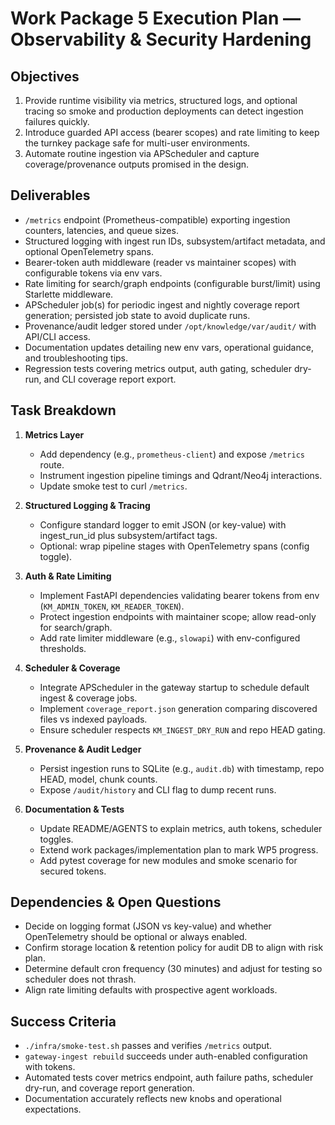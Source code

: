 # Work Package 5 Execution Plan — Observability & Security Hardening

## Objectives
1. Provide runtime visibility via metrics, structured logs, and optional tracing so smoke and production deployments can detect ingestion failures quickly.
2. Introduce guarded API access (bearer scopes) and rate limiting to keep the turnkey package safe for multi-user environments.
3. Automate routine ingestion via APScheduler and capture coverage/provenance outputs promised in the design.

## Deliverables
- `/metrics` endpoint (Prometheus-compatible) exporting ingestion counters, latencies, and queue sizes.
- Structured logging with ingest run IDs, subsystem/artifact metadata, and optional OpenTelemetry spans.
- Bearer-token auth middleware (reader vs maintainer scopes) with configurable tokens via env vars.
- Rate limiting for search/graph endpoints (configurable burst/limit) using Starlette middleware.
- APScheduler job(s) for periodic ingest and nightly coverage report generation; persisted job state to avoid duplicate runs.
- Provenance/audit ledger stored under `/opt/knowledge/var/audit/` with API/CLI access.
- Documentation updates detailing new env vars, operational guidance, and troubleshooting tips.
- Regression tests covering metrics output, auth gating, scheduler dry-run, and CLI coverage report export.

## Task Breakdown
1. **Metrics Layer**
   - Add dependency (e.g., `prometheus-client`) and expose `/metrics` route.
   - Instrument ingestion pipeline timings and Qdrant/Neo4j interactions.
   - Update smoke test to curl `/metrics`.

2. **Structured Logging & Tracing**
   - Configure standard logger to emit JSON (or key-value) with ingest_run_id plus subsystem/artifact tags.
   - Optional: wrap pipeline stages with OpenTelemetry spans (config toggle).

3. **Auth & Rate Limiting**
   - Implement FastAPI dependencies validating bearer tokens from env (`KM_ADMIN_TOKEN`, `KM_READER_TOKEN`).
   - Protect ingestion endpoints with maintainer scope; allow read-only for search/graph.
   - Add rate limiter middleware (e.g., `slowapi`) with env-configured thresholds.

4. **Scheduler & Coverage**
   - Integrate APScheduler in the gateway startup to schedule default ingest & coverage jobs.
   - Implement `coverage_report.json` generation comparing discovered files vs indexed payloads.
   - Ensure scheduler respects `KM_INGEST_DRY_RUN` and repo HEAD gating.

5. **Provenance & Audit Ledger**
   - Persist ingestion runs to SQLite (e.g., `audit.db`) with timestamp, repo HEAD, model, chunk counts.
   - Expose `/audit/history` and CLI flag to dump recent runs.

6. **Documentation & Tests**
   - Update README/AGENTS to explain metrics, auth tokens, scheduler toggles.
   - Extend work packages/implementation plan to mark WP5 progress.
   - Add pytest coverage for new modules and smoke scenario for secured tokens.

## Dependencies & Open Questions
- Decide on logging format (JSON vs key-value) and whether OpenTelemetry should be optional or always enabled.
- Confirm storage location & retention policy for audit DB to align with risk plan.
- Determine default cron frequency (30 minutes) and adjust for testing so scheduler does not thrash.
- Align rate limiting defaults with prospective agent workloads.

## Success Criteria
- `./infra/smoke-test.sh` passes and verifies `/metrics` output.
- `gateway-ingest rebuild` succeeds under auth-enabled configuration with tokens.
- Automated tests cover metrics endpoint, auth failure paths, scheduler dry-run, and coverage report generation.
- Documentation accurately reflects new knobs and operational expectations.

